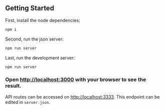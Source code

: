 ## Getting Started

First, install the node dependencies:
```bash
npm i
```

Second, run the json server:
```bash
npm run server
```

Last, run the development server:
```bash
npm run server
```

### Open [http://localhost:3000](http://localhost:3000) with your browser to see the result.


API routes can be accessed on [http://localhost:3333](http://localhost:3333). This endpoint can be edited in `server.json`.
